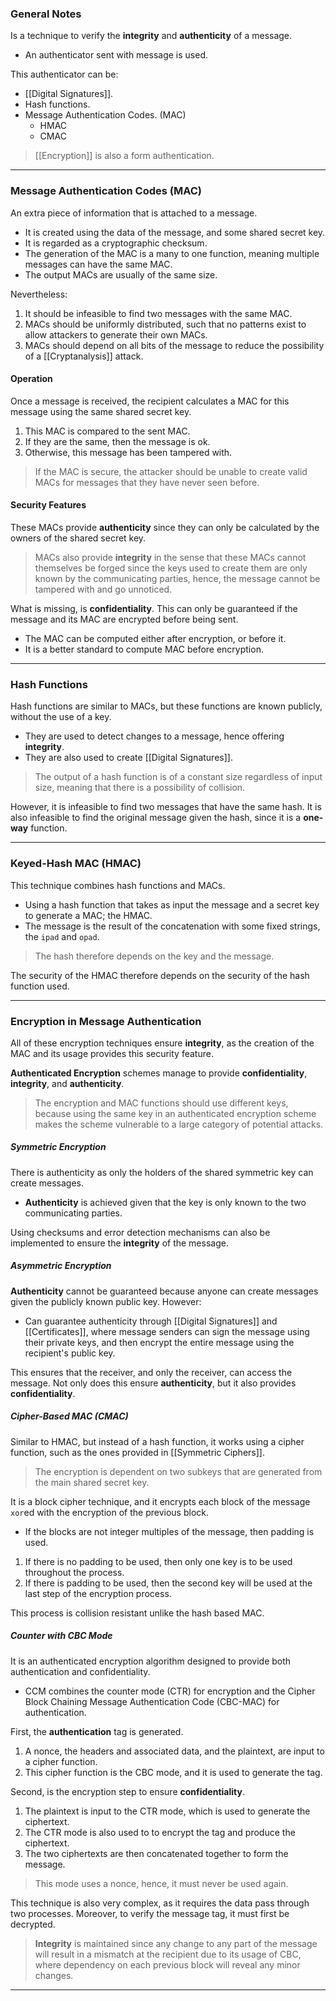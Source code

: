 ### General Notes

Is a technique to verify the **integrity** and **authenticity** of a message.
* An authenticator sent with message is used.

This authenticator can be:
* [[Digital Signatures]].
* Hash functions.
* Message Authentication Codes. (MAC)
	* HMAC
	* CMAC

> [[Encryption]] is also a form authentication.

---
### Message Authentication Codes (MAC)

An extra piece of information that is attached to a message.
- It is created using the data of the message, and some shared secret key.
- It is regarded as a cryptographic checksum.
- The generation of the MAC is a many to one function, meaning multiple messages can have the same MAC.
- The output MACs are usually of the same size.

Nevertheless:
1. It should be infeasible to find two messages with the same MAC.
2. MACs should be uniformly distributed, such that no patterns exist to allow attackers to generate their own MACs.
3. MACs should depend on all bits of the message to reduce the possibility of a [[Cryptanalysis]] attack.

#### Operation
Once a message is received, the recipient calculates a MAC for this message using the same shared secret key.
1. This MAC is compared to the sent MAC.
2. If they are the same, then the message is ok.
3. Otherwise, this message has been tampered with.

> If the MAC is secure, the attacker should be unable to create valid MACs for messages that they have never seen before.
#### Security Features
These MACs provide **authenticity** since they can only be calculated by the owners of the shared secret key.

> MACs also provide **integrity** in the sense that these MACs cannot themselves be forged since the keys used to create them are only known by the communicating parties, hence, the message cannot be tampered with and go unnoticed. 

What is missing, is **confidentiality**. This can only be guaranteed if the message and its MAC are encrypted before being sent.
- The MAC can be computed either after encryption, or before it.
- It is a better standard to compute MAC before encryption.

---
### Hash Functions

Hash functions are similar to MACs, but these functions are known publicly, without the use of a key.
* They are used to detect changes to a message, hence offering **integrity**.
* They are also used to create [[Digital Signatures]].

> The output of a hash function is of a constant size regardless of input size, meaning that there is a possibility of collision.

However, it is infeasible to find two messages that have the same hash. It is also infeasible to find the original message given the hash, since it is a **one-way** function.

---
### Keyed-Hash MAC (HMAC)

This technique combines hash functions and MACs. 
* Using a hash function that takes as input the message and a secret key to generate a MAC; the HMAC.
* The message is the result of the concatenation with some fixed strings, the `ipad` and `opad`.

> The hash therefore depends on the key and the message.

The security of the HMAC therefore depends on the security of the hash function used.

---
### Encryption in Message Authentication

All of these encryption techniques ensure **integrity**, as the creation of the MAC and its usage provides this security feature.

**Authenticated Encryption** schemes manage to provide **confidentiality**, **integrity**, and **authenticity**.

> The encryption and MAC functions should use different keys, because using the same key in an authenticated encryption scheme makes the scheme vulnerable to a large category of potential attacks.

##### Symmetric Encryption

There is authenticity as only the holders of the shared symmetric key can create messages.
* **Authenticity** is achieved given that the key is only known to the two communicating parties.

Using checksums and error detection mechanisms can also be implemented to ensure the **integrity** of the message.

##### Asymmetric Encryption

**Authenticity** cannot be guaranteed because anyone can create messages given the publicly known public key. However:
* Can guarantee authenticity through [[Digital Signatures]] and [[Certificates]], where message senders can sign the message using their private keys, and then encrypt the entire message using the recipient's public key.

This ensures that the receiver, and only the receiver, can access the message. Not only does this ensure **authenticity**, but it also provides **confidentiality**.

##### Cipher-Based MAC (CMAC)

Similar to HMAC, but instead of a hash function, it works using a cipher function, such as the ones provided in [[Symmetric Ciphers]].

> The encryption is dependent on two subkeys that are generated from the main shared secret key.

It is a block cipher technique, and it encrypts each block of the message `xor`ed with the encryption of the previous block.
* If the blocks are not integer multiples of the message, then padding is used.

1. If there is no padding to be used, then only one key is to be used throughout the process.
2. If there is padding to be used, then the second key will be used at the last step of the encryption process.

This process is collision resistant unlike the hash based MAC.
##### Counter with CBC Mode

It is an authenticated encryption algorithm designed to provide both authentication and confidentiality. 
* CCM combines the counter mode (CTR) for encryption and the Cipher Block Chaining Message Authentication Code (CBC-MAC) for authentication.

First, the **authentication** tag is generated.
1. A nonce, the headers and associated data, and the plaintext, are input to a cipher function.
2. This cipher function is the CBC mode, and it is used to generate the tag.

Second, is the encryption step to ensure **confidentiality**.
1. The plaintext is input to the CTR mode, which is used to generate the ciphertext.
2. The CTR mode is also used to to encrypt the tag and produce the ciphertext.
3. The two ciphertexts are then concatenated together to form the message.

> This mode uses a nonce, hence, it must never be used again.

This technique is also very complex, as it requires the data pass through two processes. Moreover, to verify the message tag, it must first be decrypted.

> **Integrity** is maintained since any change to any part of the message will result in a mismatch at the recipient due to its usage of CBC, where dependency on each previous block will reveal any minor changes.

---
